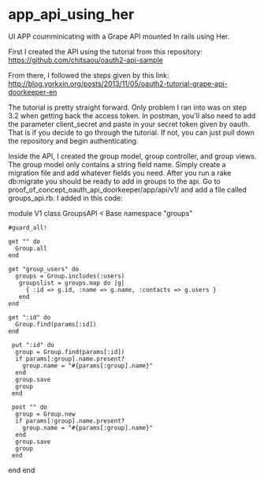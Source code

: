 app_api_using_her
=================

UI APP coumminicating with a Grape API mounted In rails using Her.


First I created the API using the tutorial from this repository: 
https://github.com/chitsaou/oauth2-api-sample

From there, I followed the steps given by this link: 
http://blog.yorkxin.org/posts/2013/11/05/oauth2-tutorial-grape-api-doorkeeper-en

The tutorial is pretty straight forward. Only problem I ran into was on step 3.2 when getting back the access token. In postman, you'll also need to add the parameter client_secret and paste in your secret token given by oauth. That is if you decide to go through the tutorial. If not, you can just pull down the repository and begin authenticating. 

Inside the API, I created the group model, group controller, and group views. The group model only contains a string field name. Simply create a migration file and add whatever fields you need. After you run a rake db:migrate you should be ready to add in groups to the api. Go to 
proof_of_concept_oauth_api_doorkeeper/app/api/v1/ and add a file called groups_api.rb. I added in this code: 

module V1
  class GroupsAPI < Base
    namespace "groups"

    #guard_all!

    get "" do
      Group.all
    end

    get "group_users" do 
      groups = Group.includes(:users)
       groupslist = groups.map do |g|
         { :id => g.id, :name => g.name, :contacts => g.users }
       end
    end

    get ":id" do
      Group.find(params[:id])
    end

     put ":id" do 
      group = Group.find(params[:id])
      if params[:group].name.present? 
        group.name = "#{params[:group].name}"
      end
      group.save
      group
     end

     post "" do
      group = Group.new
      if params[:group].name.present? 
        group.name = "#{params[:group].name}"
      end
      group.save
      group
     end 
  end
end

